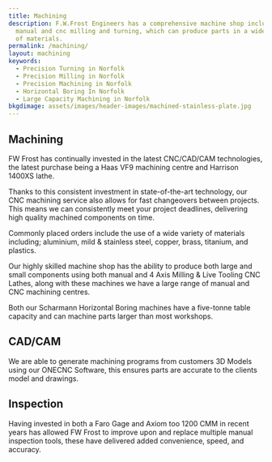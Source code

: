 ```yaml
---
title: Machining
description: F.W.Frost Engineers has a comprehensive machine shop including
  manual and cnc milling and turning, which can produce parts in a wide variety
  of materials.
permalink: /machining/
layout: machining
keywords:
  - Precision Turning in Norfolk
  - Precision Milling in Norfolk
  - Precision Machining in Norfolk
  - Horizontal Boring In Norfolk
  - Large Capacity Machining in Norfolk
bkgdimage: assets/images/header-images/machined-stainless-plate.jpg
---
```

## Machining

FW Frost has continually invested in the latest CNC/CAD/CAM technologies, the latest purchase being a Haas VF9 machining centre and Harrison 1400XS lathe.

Thanks to this consistent investment in state-of-the-art technology, our CNC machining service also allows for fast changeovers between projects. This means we can consistently meet your project deadlines, delivering high quality machined components on time.

Commonly placed orders include the use of a wide variety of materials including; aluminium, mild & stainless steel, copper, brass, titanium, and plastics.

Our highly skilled machine shop has the ability to produce both large and small components using both manual and 4 Axis Milling & Live Tooling CNC Lathes, along with these machines we have a large range of manual and CNC machining centres.

Both our Scharmann Horizontal Boring machines have a five-tonne table capacity and can machine parts larger than most workshops.

## CAD/CAM

We are able to generate machining programs from customers 3D Models using our ONECNC Software, this ensures parts are accurate to the clients model and drawings.

## Inspection

Having invested in both a Faro Gage and Axiom too 1200 CMM in recent years has allowed FW Frost to improve upon and replace multiple manual inspection tools, these have delivered added convenience, speed, and accuracy.